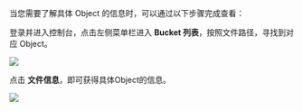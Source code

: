 当您需要了解具体 Object 的信息时，可以通过以下步骤完成查看：

登录并进入控制台，点击左侧菜单栏进入 **Bucket 列表**，按照文件路径，寻找到对应 Object。

![](https://mccdn.qcloud.com/static/img/595f07872d2b43c5ca834fc0eed060bf/Free-Converter.com-qq20160731-1%402x-40173251.jpg)

点击 **文件信息**，即可获得具体Object的信息。

![](https://mccdn.qcloud.com/static/img/8b0992913b30ad6549005857dabc628c/QQ20160731-1%402x.png)